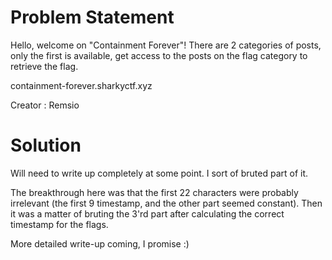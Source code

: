 # Problem Statement

Hello, welcome on "Containment Forever"! There are 2 categories of posts, only the first is available, get access to the posts on the flag category to retrieve the flag.

containment-forever.sharkyctf.xyz

Creator : Remsio

# Solution

Will need to write up completely at some point. I sort of bruted part of it.

The breakthrough here was that the first 22 characters were probably irrelevant (the first 9 timestamp, and the other part seemed constant). Then it was a matter of bruting the 3'rd part after calculating the correct timestamp for the flags.

More detailed write-up coming, I promise :)
